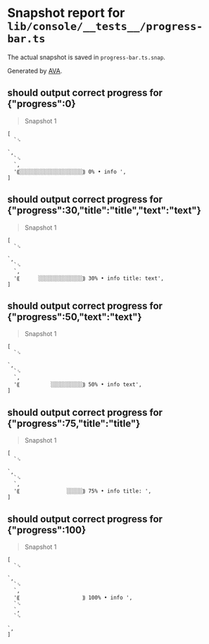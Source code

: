 # Snapshot report for `lib/console/__tests__/progress-bar.ts`

The actual snapshot is saved in `progress-bar.ts.snap`.

Generated by [AVA](https://avajs.dev).

## should output correct progress for {"progress":0}

> Snapshot 1

    [
      `␍
                                                                                                          `,
      `␍
      `,
      '⸨░░░░░░░░░░░░░░░░░░░░⸩ 0% • info ',
    ]

## should output correct progress for {"progress":30,"title":"title","text":"text"}

> Snapshot 1

    [
      `␍
                                                                                                          `,
      `␍
      `,
      '⸨      ░░░░░░░░░░░░░░⸩ 30% • info title: text',
    ]

## should output correct progress for {"progress":50,"text":"text"}

> Snapshot 1

    [
      `␍
                                                                                                          `,
      `␍
      `,
      '⸨          ░░░░░░░░░░⸩ 50% • info text',
    ]

## should output correct progress for {"progress":75,"title":"title"}

> Snapshot 1

    [
      `␍
                                                                                                          `,
      `␍
      `,
      '⸨               ░░░░░⸩ 75% • info title: ',
    ]

## should output correct progress for {"progress":100}

> Snapshot 1

    [
      `␍
                                                                                                          `,
      `␍
      `,
      '⸨                    ⸩ 100% • info ',
      `␍
      `,
      `␍
                                                                                                          `,
    ]
